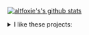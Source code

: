 [![altfoxie's's github stats](https://github-readme-stats.vercel.app/api?username=altfoxie)](https://github.com/anuraghazra/github-readme-stats) <!--[![altfoxie's wakatime stats](https://github-readme-stats.vercel.app/api/wakatime?username=altfoxie)](https://github.com/anuraghazra/github-readme-stats)-->

<details> 
  <summary>I like these projects:</summary>
  
  - [Go](https://go.dev/) - The best programming language ever
  - [VS Code](https://code.visualstudio.com/) - The best editor ever
  - [Paw](https://paw.cloud/) - The most advanced API tool for Mac
  - [Insomnia](https://insomnia.rest/) - The API Design Platform and API Client
  - [Proxyman](https://proxyman.io/) - Modern Web Debugging Proxy for macOS, iOS, and Android
  - [Hidden Bar](https://github.com/dwarvesf/hidden/) - An ultra-light MacOS utility that helps hide menu bar icons
  - [stats](https://github.com/exelban/stats/) - macOS system monitor in your menu bar
  - [StackBlitz](https://stackblitz.com//) - The fastest, most secure dev environment on the planet
  - [micro](https://github.com/zyedidia/micro/) - A modern and intuitive terminal-based text editor
  - [btop++](https://github.com/aristocratos/btop/) - A monitor of resources
  - [bat](https://github.com/sharkdp/bat/) - A cat(1) clone with wings
  - [exa](https://github.com/ogham/exa/) - A modern replacement for ‘ls’
  - [Wails](https://wails.io/) - Build applications using Go + HTML + CSS + JS
  - [goutil](https://github.com/gookit/goutil/) - Helper Utils For The Go
  - [fiber](https://github.com/gofiber/fiber/) - Express inspired web framework written in Go
  - [iris](https://github.com/kataras/iris/) - The fastest HTTP/2 Go Web Framework
  - [echo](https://github.com/labstack/echo/) - High performance, minimalist Go web framework
  - [macaron](https://github.com/go-macaron/macaron/) - High productive and modular web framework in Go
  - [beego](https://github.com/beego/beego/) - Open-source, high-performance web framework for the Go programming language
  - [gin](https://github.com/gin-gonic/gin/) - HTTP web framework written in Go (Golang). It features a Martini-like API with much better performance -- up to 40 times faster
  - [zerolog](https://github.com/rs/zerolog/) - Zero Allocation JSON Logger
  - [slog](https://github.com/gookit/slog/) - Lightweight, configurable, extensible logging library written in Go
  - [pterm](https://github.com/pterm/pterm/) - PTerm is a modern Go module to beautify console output. Featuring charts, progressbars, tables, trees, and much more 🚀 It's completely configurable and 100% cross-platform compatible
  - [wails](https://github.com/wailsapp/wails/) - Create desktop apps using Go and Web Technologies
  - [qlovaseed](https://github.com/qlova/seed/) - A full-stack webapp development module for Go
  - [tauri](https://github.com/tauri-apps/tauri/) - Build smaller, faster, and more secure desktop applications with a web frontend
  - [lorca](https://github.com/zserge/lorca/) - Build cross-platform modern desktop apps in Go + HTML5
  - [chromely](https://github.com/chromelyapps/Chromely/) - Build Cross Platform HTML Desktop Apps on .NET using native GUI, HTML5, JavaScript, CSS, Owin, AspNetCore (MVC, RazorPages, Blazor)
  - [lux](https://github.com/iawia002/lux) - Fast and simple video download library and CLI tool written in Go
</details>
